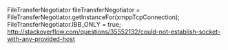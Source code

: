 FileTransferNegotiator fileTransferNegotiator = FileTransferNegotiator.getInstanceFor(xmppTcpConnection);
FileTransferNegotiator.IBB_ONLY = true; 
http://stackoverflow.com/questions/35552132/could-not-establish-socket-with-any-provided-host